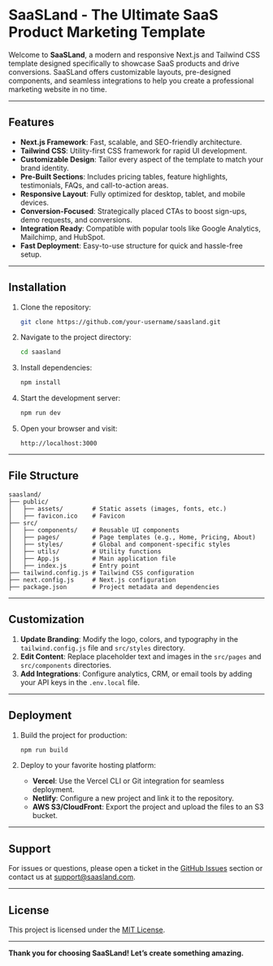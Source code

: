 # SaaSLand - The Ultimate SaaS Product Marketing Template

Welcome to **SaaSLand**, a modern and responsive Next.js and Tailwind CSS template designed specifically to showcase SaaS products and drive conversions. SaaSLand offers customizable layouts, pre-designed components, and seamless integrations to help you create a professional marketing website in no time.

---

## Features

- **Next.js Framework**: Fast, scalable, and SEO-friendly architecture.
- **Tailwind CSS**: Utility-first CSS framework for rapid UI development.
- **Customizable Design**: Tailor every aspect of the template to match your brand identity.
- **Pre-Built Sections**: Includes pricing tables, feature highlights, testimonials, FAQs, and call-to-action areas.
- **Responsive Layout**: Fully optimized for desktop, tablet, and mobile devices.
- **Conversion-Focused**: Strategically placed CTAs to boost sign-ups, demo requests, and conversions.
- **Integration Ready**: Compatible with popular tools like Google Analytics, Mailchimp, and HubSpot.
- **Fast Deployment**: Easy-to-use structure for quick and hassle-free setup.

---

## Installation

1. Clone the repository:
   ```bash
   git clone https://github.com/your-username/saasland.git
   ```

2. Navigate to the project directory:
   ```bash
   cd saasland
   ```

3. Install dependencies:
   ```bash
   npm install
   ```

4. Start the development server:
   ```bash
   npm run dev
   ```

5. Open your browser and visit:
   ```
   http://localhost:3000
   ```

---

## File Structure

```
saasland/
├── public/
│   ├── assets/        # Static assets (images, fonts, etc.)
│   ├── favicon.ico    # Favicon
├── src/
│   ├── components/    # Reusable UI components
│   ├── pages/         # Page templates (e.g., Home, Pricing, About)
│   ├── styles/        # Global and component-specific styles
│   ├── utils/         # Utility functions
│   ├── App.js         # Main application file
│   ├── index.js       # Entry point
├── tailwind.config.js # Tailwind CSS configuration
├── next.config.js     # Next.js configuration
├── package.json       # Project metadata and dependencies
```

---

## Customization

1. **Update Branding**: Modify the logo, colors, and typography in the `tailwind.config.js` file and `src/styles` directory.
2. **Edit Content**: Replace placeholder text and images in the `src/pages` and `src/components` directories.
3. **Add Integrations**: Configure analytics, CRM, or email tools by adding your API keys in the `.env.local` file.

---

## Deployment

1. Build the project for production:
   ```bash
   npm run build
   ```

2. Deploy to your favorite hosting platform:
   - **Vercel**: Use the Vercel CLI or Git integration for seamless deployment.
   - **Netlify**: Configure a new project and link it to the repository.
   - **AWS S3/CloudFront**: Export the project and upload the files to an S3 bucket.

---

## Support

For issues or questions, please open a ticket in the [GitHub Issues](https://github.com/your-username/saasland/issues) section or contact us at support@saasland.com.

---

## License

This project is licensed under the [MIT License](LICENSE).

---

**Thank you for choosing SaaSLand! Let’s create something amazing.**
